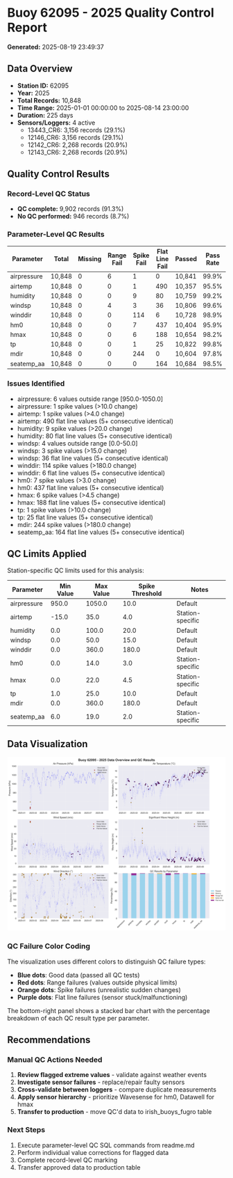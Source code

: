 # Buoy 62095 - 2025 Quality Control Report

**Generated:** 2025-08-19 23:49:37

## Data Overview

- **Station ID:** 62095
- **Year:** 2025
- **Total Records:** 10,848
- **Time Range:** 2025-01-01 00:00:00 to 2025-08-14 23:00:00
- **Duration:** 225 days
- **Sensors/Loggers:** 4 active
  - 13443_CR6: 3,156 records (29.1%)
  - 12146_CR6: 3,156 records (29.1%)
  - 12142_CR6: 2,268 records (20.9%)
  - 12143_CR6: 2,268 records (20.9%)

## Quality Control Results

### Record-Level QC Status

- **QC complete:** 9,902 records (91.3%)
- **No QC performed:** 946 records (8.7%)

### Parameter-Level QC Results

| Parameter | Total | Missing | Range Fail | Spike Fail | Flat Line Fail | Passed | Pass Rate |
|-----------|--------|---------|------------|------------|----------------|--------|-----------|
| airpressure | 10,848 | 0 | 6 | 1 | 0 | 10,841 | 99.9% |
| airtemp | 10,848 | 0 | 0 | 1 | 490 | 10,357 | 95.5% |
| humidity | 10,848 | 0 | 0 | 9 | 80 | 10,759 | 99.2% |
| windsp | 10,848 | 0 | 4 | 3 | 36 | 10,806 | 99.6% |
| winddir | 10,848 | 0 | 0 | 114 | 6 | 10,728 | 98.9% |
| hm0 | 10,848 | 0 | 0 | 7 | 437 | 10,404 | 95.9% |
| hmax | 10,848 | 0 | 0 | 6 | 188 | 10,654 | 98.2% |
| tp | 10,848 | 0 | 0 | 1 | 25 | 10,822 | 99.8% |
| mdir | 10,848 | 0 | 0 | 244 | 0 | 10,604 | 97.8% |
| seatemp_aa | 10,848 | 0 | 0 | 0 | 164 | 10,684 | 98.5% |

### Issues Identified

- airpressure: 6 values outside range [950.0-1050.0]
- airpressure: 1 spike values (>10.0 change)
- airtemp: 1 spike values (>4.0 change)
- airtemp: 490 flat line values (5+ consecutive identical)
- humidity: 9 spike values (>20.0 change)
- humidity: 80 flat line values (5+ consecutive identical)
- windsp: 4 values outside range [0.0-50.0]
- windsp: 3 spike values (>15.0 change)
- windsp: 36 flat line values (5+ consecutive identical)
- winddir: 114 spike values (>180.0 change)
- winddir: 6 flat line values (5+ consecutive identical)
- hm0: 7 spike values (>3.0 change)
- hm0: 437 flat line values (5+ consecutive identical)
- hmax: 6 spike values (>4.5 change)
- hmax: 188 flat line values (5+ consecutive identical)
- tp: 1 spike values (>10.0 change)
- tp: 25 flat line values (5+ consecutive identical)
- mdir: 244 spike values (>180.0 change)
- seatemp_aa: 164 flat line values (5+ consecutive identical)

## QC Limits Applied

Station-specific QC limits used for this analysis:

| Parameter | Min Value | Max Value | Spike Threshold | Notes |
|-----------|-----------|-----------|-----------------|-------|
| airpressure | 950.0 | 1050.0 | 10.0 | Default |
| airtemp | -15.0 | 35.0 | 4.0 | Station-specific |
| humidity | 0.0 | 100.0 | 20.0 | Default |
| windsp | 0.0 | 50.0 | 15.0 | Default |
| winddir | 0.0 | 360.0 | 180.0 | Default |
| hm0 | 0.0 | 14.0 | 3.0 | Station-specific |
| hmax | 0.0 | 22.0 | 4.5 | Station-specific |
| tp | 1.0 | 25.0 | 10.0 | Default |
| mdir | 0.0 | 360.0 | 180.0 | Default |
| seatemp_aa | 6.0 | 19.0 | 2.0 | Station-specific |

## Data Visualization

![QC Overview](buoy_62095_2025_qc_overview.png)

### QC Failure Color Coding

The visualization uses different colors to distinguish QC failure types:

- **Blue dots**: Good data (passed all QC tests)
- **Red dots**: Range failures (values outside physical limits)
- **Orange dots**: Spike failures (unrealistic sudden changes)
- **Purple dots**: Flat line failures (sensor stuck/malfunctioning)

The bottom-right panel shows a stacked bar chart with the percentage breakdown of each QC result type per parameter.

## Recommendations

### Manual QC Actions Needed

1. **Review flagged extreme values** - validate against weather events
2. **Investigate sensor failures** - replace/repair faulty sensors
3. **Cross-validate between loggers** - compare duplicate measurements
4. **Apply sensor hierarchy** - prioritize Wavesense for hm0, Datawell for hmax
5. **Transfer to production** - move QC'd data to irish_buoys_fugro table

### Next Steps

1. Execute parameter-level QC SQL commands from readme.md
2. Perform individual value corrections for flagged data
3. Complete record-level QC marking
4. Transfer approved data to production table
